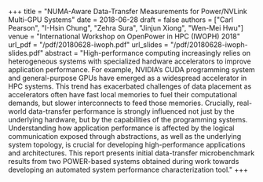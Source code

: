 +++
title = "NUMA-Aware Data-Transfer Measurements for Power/NVLink Multi-GPU Systems"
date = 2018-06-28
draft = false
authors = ["Carl Pearson", "I-Hsin Chung", "Zehra Sura", "Jinjun Xiong", "Wen-Mei Hwu"]
venue = "International Workshop on OpenPower in HPC (IWOPH) 2018"
url_pdf = "/pdf/20180628-iwoph.pdf"
url_slides = "/pdf/20180628-iwoph-slides.pdf"
abstract = "High-performance computing increasingly relies on heterogeneous systems with specialized hardware accelerators to improve application performance. For example, NVIDIA’s CUDA programming system and general-purpose GPUs have emerged as a widespread accelerator in HPC systems. This trend has exacerbated challenges of data placement as accelerators often have fast local memories to fuel their computational demands, but slower interconnects to feed those memories. Crucially, real-world data-transfer performance is strongly influenced not just by the underlying hardware, but by the capabilities of the programming systems. Understanding how application performance is affected by the logical communication exposed through abstractions, as well as the underlying system topology, is crucial for developing high-performance applications and architectures. This report presents initial data-transfer microbenchmark results from two POWER-based systems obtained during work towards developing an automated system performance characterization tool."
+++
